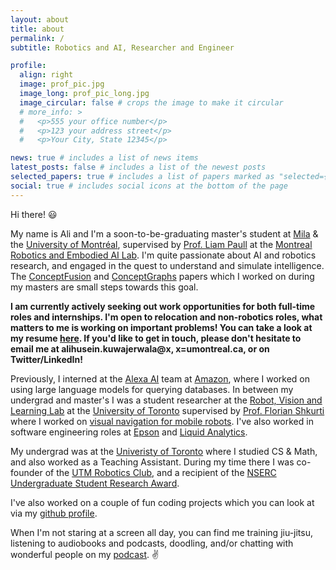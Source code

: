 ```yaml
---
layout: about
title: about
permalink: /
subtitle: Robotics and AI, Researcher and Engineer

profile:
  align: right
  image: prof_pic.jpg
  image_long: prof_pic_long.jpg
  image_circular: false # crops the image to make it circular
  # more_info: >
  #   <p>555 your office number</p>
  #   <p>123 your address street</p>
  #   <p>Your City, State 12345</p>

news: true # includes a list of news items
latest_posts: false # includes a list of the newest posts
selected_papers: true # includes a list of papers marked as "selected={true}"
social: true # includes social icons at the bottom of the page
---
```



Hi there! 😃 

My name is Ali and I'm a soon-to-be-graduating master's student at [Mila][Mila] & the [University of Montréal][UdeM], supervised by [Prof. Liam Paull][lp] at the [Montreal Robotics and Embodied AI Lab][mlab]. I'm quite passionate about AI and robotics research, and engaged in the quest to understand and simulate intelligence. The [ConceptFusion][cf_paper] and [ConceptGraphs][cg_paper] papers which I worked on during my masters are small steps towards this goal.

**I am currently actively seeking out work opportunities for both full-time roles and internships. I'm open to relocation and non-robotics roles, what matters to me is working on important problems! You can take a look at my resume [here][cv]. If you'd like to get in touch, please don't hesitate to email me at alihusein.kuwajerwala@x, x=umontreal.ca, or on Twitter/LinkedIn!**

Previously, I interned at the [Alexa AI][aai] team at [Amazon][amzn], where I worked on using large language models for querying databases. In between my undergrad and master's I was a student researcher at the [Robot, Vision and Learning Lab][RVL] at the [University of Toronto][uoft] supervised by [Prof. Florian Shkurti][flo] where I worked on [visual navigation for mobile robots][eq]. I've also worked in software engineering roles at [Epson][epsn] and [Liquid Analytics][la].

My undergrad was at the [Univeristy of Toronto][uoft] where I studied CS & Math, and also worked as a Teaching Assistant. During my time there I was co-founder of the [UTM Robotics Club][utmr], and a recipient of the [NSERC Undergraduate Student Research Award][na].

I've also worked on a couple of fun coding projects which you can look at via my [github profile][gh].

When I'm not staring at a screen all day, you can find me training jiu-jitsu, listening to audiobooks and podcasts, doodling, and/or chatting with wonderful people on my [podcast][pd]. ✌️

[lp]: https://liampaull.ca/
[mlab]: http://montrealrobotics.ca/
[UdeM]: https://diro.umontreal.ca/accueil/
[Mila]: https://mila.quebec/
[pd]: /podcast
[cv]: /cv.pdf
[RVL]: https://rvl.cs.toronto.edu/
[uoft]: https://www.utoronto.ca/
[utmr]: https://utmrobotics.com/
[na]: https://www.nserc-crsng.gc.ca/Students-Etudiants/UG-PC/USRA-BRPC_eng.asp
[eq]: https://arxiv.org/abs/2110.07668
[eq_vid]: https://www.youtube.com/watch?v=2dj3QBz0DCk
[icra22]: https://www.icra2022.org/
[gh]: https://github.com/alik-git
[la]: https://www.liquidanalytics.com/
[epsn]: https://epson.ca/about-us
[flo]: http://www.cs.toronto.edu/~florian/
[aai]: https://www.amazon.jobs/en/teams/alexa-ai
[amzn]: https://www.aboutamazon.com/news/amazon-ai
[cf_paper]: https://concept-fusion.github.io/
[cg_paper]: https://concept-graphs.github.io/